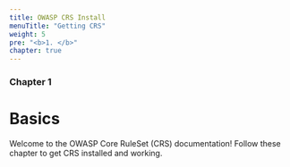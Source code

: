 ```yaml
---
title: OWASP CRS Install
menuTitle: "Getting CRS"
weight: 5
pre: "<b>1. </b>"
chapter: true
---
```


### Chapter 1

# Basics

Welcome to the OWASP Core RuleSet (CRS) documentation!
Follow these chapter to get CRS installed and working.
